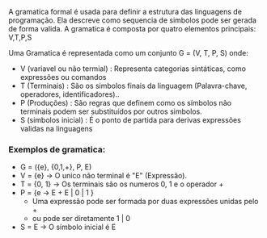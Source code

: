 A gramatica formal é usada para definir a estrutura das linguagens de programação. Ela descreve como sequencia de simbolos pode ser gerada de forma valida. A gramatica é composta por quatro elementos principais: V,T,P,S

Uma Gramatica é representada como um conjunto G = (V, T, P, S) onde:
- V (variavel ou não termial) : Representa categorias sintáticas, como expressões ou comandos
- T (Terminais) : São os simbolos finais da linguagem (Palavra-chave, operadores, identificadores)..
- P (Produções) : São regras que definem como os símbolos não terminais podem ser substituídos por outros simbolos.
- S (simbolos inicial) : É o ponto de partida para derivas expressões validas na linguagens
### Exemplos de gramatica:
- G = ({e}, {0,1,+}, P, E)
- V = {e} -> O unico não terminal é "E" (Expressão).
- T = {0, 1} -> Os terminais são os numeros 0, 1 e o operador +
- P = {e -> E + E | 0 | 1 }
	- Uma expressão pode ser formada por duas expressões unidas pelo +
	- ou pode ser diretamente 1 | 0
- S = E -> O símbolo inicial é E
